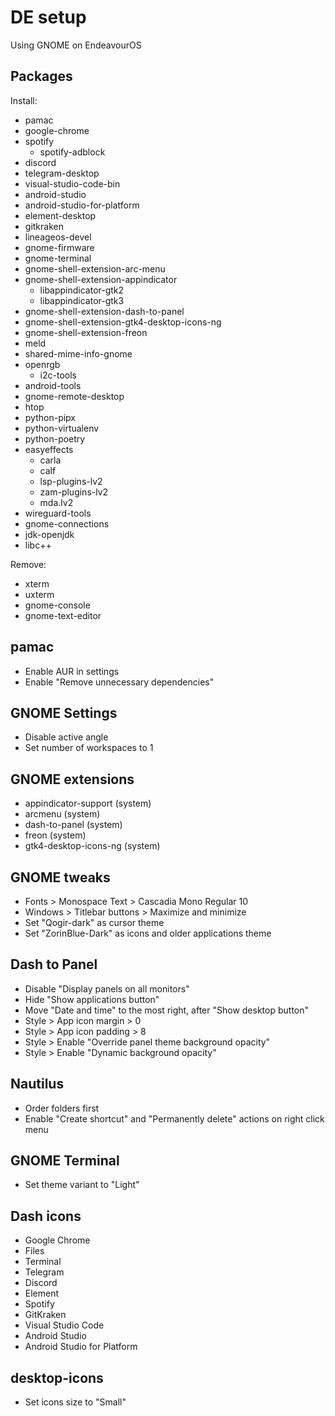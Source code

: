# DE setup

Using GNOME on EndeavourOS

## Packages

Install:

- pamac
- google-chrome
- spotify
  - spotify-adblock
- discord
- telegram-desktop
- visual-studio-code-bin
- android-studio
- android-studio-for-platform
- element-desktop
- gitkraken
- lineageos-devel
- gnome-firmware
- gnome-terminal
- gnome-shell-extension-arc-menu
- gnome-shell-extension-appindicator
  - libappindicator-gtk2
  - libappindicator-gtk3
- gnome-shell-extension-dash-to-panel
- gnome-shell-extension-gtk4-desktop-icons-ng
- gnome-shell-extension-freon
- meld
- shared-mime-info-gnome
- openrgb
  - i2c-tools
- android-tools
- gnome-remote-desktop
- htop
- python-pipx
- python-virtualenv
- python-poetry
- easyeffects
  - carla
  - calf
  - lsp-plugins-lv2
  - zam-plugins-lv2
  - mda.lv2
- wireguard-tools
- gnome-connections
- jdk-openjdk
- libc++

Remove:

- xterm
- uxterm
- gnome-console
- gnome-text-editor

## pamac

- Enable AUR in settings
- Enable "Remove unnecessary dependencies"

## GNOME Settings

- Disable active angle
- Set number of workspaces to 1

## GNOME extensions

- appindicator-support (system)
- arcmenu (system)
- dash-to-panel (system)
- freon (system)
- gtk4-desktop-icons-ng (system)

## GNOME tweaks

- Fonts > Monospace Text > Cascadia Mono Regular 10
- Windows > Titlebar buttons > Maximize and minimize
- Set "Qogir-dark" as cursor theme
- Set "ZorinBlue-Dark" as icons and older applications theme

## Dash to Panel

- Disable "Display panels on all monitors"
- Hide "Show applications button"
- Move "Date and time" to the most right, after "Show desktop button"
- Style > App icon margin > 0
- Style > App icon padding > 8
- Style > Enable "Override panel theme background opacity"
- Style > Enable "Dynamic background opacity"

## Nautilus

- Order folders first
- Enable "Create shortcut" and "Permanently delete" actions on right click menu

## GNOME Terminal

- Set theme variant to "Light"

## Dash icons

- Google Chrome
- Files
- Terminal
- Telegram
- Discord
- Element
- Spotify
- GitKraken
- Visual Studio Code
- Android Studio
- Android Studio for Platform

## desktop-icons

- Set icons size to "Small"
